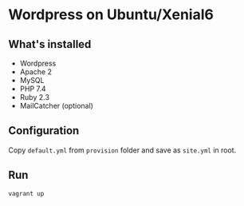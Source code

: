 # Wordpress on Ubuntu/Xenial6

## What's installed

* Wordpress
* Apache 2
* MySQL
* PHP 7.4
* Ruby 2.3
* MailCatcher (optional)

## Configuration
Copy `default.yml` from `provision` folder and save as `site.yml` in root.

## Run
`vagrant up`

